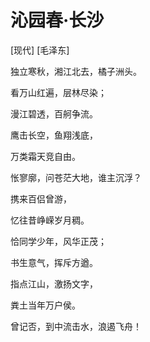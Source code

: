 # 沁园春·长沙

[现代] [毛泽东]

独立寒秋，湘江北去，橘子洲头。

看万山红遍，层林尽染；

漫江碧透，百舸争流。

鹰击长空，鱼翔浅底，

万类霜天竞自由。

怅寥廓，问苍茫大地，谁主沉浮？

携来百侣曾游，

忆往昔峥嵘岁月稠。

恰同学少年，风华正茂；

书生意气，挥斥方遒。

指点江山，激扬文字，

粪土当年万户侯。

曾记否，到中流击水，浪遏飞舟！
